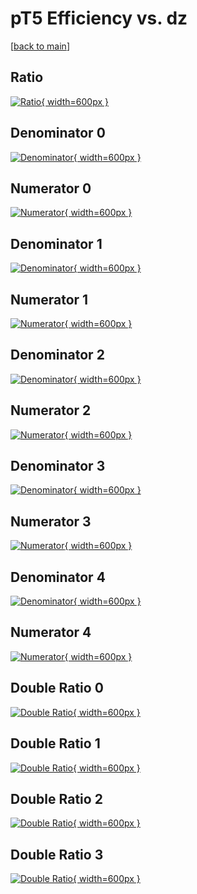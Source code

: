 # pT5 Efficiency vs. dz

[[back to main](./)]



## Ratio

[![Ratio](../mtv/var/pT5_xtr_13_-1_eff_dz.png){ width=600px }](../mtv/var/pT5_xtr_13_-1_eff_dz.pdf)

## Denominator 0

[![Denominator](../mtv/den/pT5_xtr_13_-1_eff_dz_den0.png){ width=600px }](../mtv/den/pT5_xtr_13_-1_eff_dz_den0.pdf)

## Numerator 0

[![Numerator](../mtv/num/pT5_xtr_13_-1_eff_dz_num0.png){ width=600px }](../mtv/num/pT5_xtr_13_-1_eff_dz_num0.pdf)

## Denominator 1

[![Denominator](../mtv/den/pT5_xtr_13_-1_eff_dz_den1.png){ width=600px }](../mtv/den/pT5_xtr_13_-1_eff_dz_den1.pdf)

## Numerator 1

[![Numerator](../mtv/num/pT5_xtr_13_-1_eff_dz_num1.png){ width=600px }](../mtv/num/pT5_xtr_13_-1_eff_dz_num1.pdf)

## Denominator 2

[![Denominator](../mtv/den/pT5_xtr_13_-1_eff_dz_den2.png){ width=600px }](../mtv/den/pT5_xtr_13_-1_eff_dz_den2.pdf)

## Numerator 2

[![Numerator](../mtv/num/pT5_xtr_13_-1_eff_dz_num2.png){ width=600px }](../mtv/num/pT5_xtr_13_-1_eff_dz_num2.pdf)

## Denominator 3

[![Denominator](../mtv/den/pT5_xtr_13_-1_eff_dz_den3.png){ width=600px }](../mtv/den/pT5_xtr_13_-1_eff_dz_den3.pdf)

## Numerator 3

[![Numerator](../mtv/num/pT5_xtr_13_-1_eff_dz_num3.png){ width=600px }](../mtv/num/pT5_xtr_13_-1_eff_dz_num3.pdf)

## Denominator 4

[![Denominator](../mtv/den/pT5_xtr_13_-1_eff_dz_den4.png){ width=600px }](../mtv/den/pT5_xtr_13_-1_eff_dz_den4.pdf)

## Numerator 4

[![Numerator](../mtv/num/pT5_xtr_13_-1_eff_dz_num4.png){ width=600px }](../mtv/num/pT5_xtr_13_-1_eff_dz_num4.pdf)

## Double Ratio 0

[![Double Ratio](../mtv/ratio/pT5_xtr_13_-1_eff_dz_ratio0.png){ width=600px }](../mtv/ratio/pT5_xtr_13_-1_eff_dz_ratio0.pdf)

## Double Ratio 1

[![Double Ratio](../mtv/ratio/pT5_xtr_13_-1_eff_dz_ratio1.png){ width=600px }](../mtv/ratio/pT5_xtr_13_-1_eff_dz_ratio1.pdf)

## Double Ratio 2

[![Double Ratio](../mtv/ratio/pT5_xtr_13_-1_eff_dz_ratio2.png){ width=600px }](../mtv/ratio/pT5_xtr_13_-1_eff_dz_ratio2.pdf)

## Double Ratio 3

[![Double Ratio](../mtv/ratio/pT5_xtr_13_-1_eff_dz_ratio3.png){ width=600px }](../mtv/ratio/pT5_xtr_13_-1_eff_dz_ratio3.pdf)

